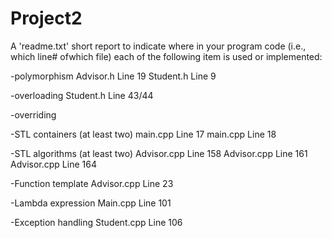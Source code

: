# Project2

A 'readme.txt' short report to indicate where in your program code (i.e., which line# ofwhich file) each of the following item is used or implemented:

-polymorphism
Advisor.h Line 19
Student.h Line 9

-overloading
Student.h Line 43/44

-overriding

-STL containers (at least two)
main.cpp Line 17
main.cpp Line 18

-STL algorithms (at least two)
Advisor.cpp Line 158
Advisor.cpp Line 161
Advisor.cpp Line 164

-Function template 
Advisor.cpp Line 23

-Lambda expression 
Main.cpp Line 101

-Exception handling 
Student.cpp Line 106
